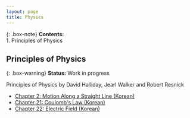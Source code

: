 ```yaml
---
layout: page
title: Physics
---
```


{: .box-note}
**Contents:** <br/>1. Principles of Physics

## Principles of Physics

{: .box-warning}
**Status:** Work in progress

Principles of Physics by David Halliday, Jearl Walker and Robert Resnick

* [Chapter 2: Motion Along a Straight Line (Korean)](/resources/physics/principle-physics/pph2_ko.pdf)
* [Chapter 21: Coulomb's Law (Korean)](/resources/physics/principle-physics/pph21_ko.pdf)
* [Chapter 22: Electric Field (Korean)](/resources/physics/principle-physics/pph22_ko.pdf)